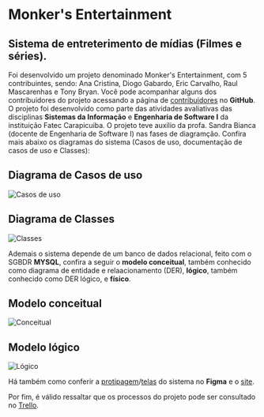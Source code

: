 # Monker's Entertainment

## Sistema de entreterimento de mídias (Filmes e séries).

Foi desenvolvido um projeto denominado Monker's Entertainment, com 5 contribuintes, sendo: Ana Cristina, Diogo Gabardo, Eric Carvalho, Raul Mascarenhas e Tony Bryan. Você pode acompanhar alguns dos contribuidores do projeto acessando a página de [contribuidores](https://github.com/ericcarvlh/monkers-entertainment) no **GitHub**. O projeto foi desenvolvido como parte das atividades avaliativas das disciplinas **Sistemas da Informação** e **Engenharia de Software I** da instituição Fatec Carapicuiba. O projeto teve auxílio da profa. Sandra Bianca (docente de Engenharia de Software I) nas fases de diagramção. Confira mais abaixo os diagramas do sistema (Casos de uso, documentação de casos de uso e Classes):

## Diagrama de Casos de uso

![Casos de uso](https://cdn.discordapp.com/attachments/1016110803641970698/1047228627911180288/diagrama_de_casos_de_uso.png)

## Diagrama de Classes

![Classes](https://cdn.discordapp.com/attachments/1016110803641970698/1047228627638558730/diagrama_de_classes.png)

Ademais o sistema depende de um banco de dados relacional, feito com o SGBDR **MYSQL**, confira a seguir o **modelo conceitual**, também conhecido como diagrama de entidade e relaacionamento (DER), **lógico**, também conhecido como DER lógico, e **físico**.

## Modelo conceitual
![Conceitual](https://cdn.discordapp.com/attachments/1039333656063389756/1047253041306402866/modelo_conceitual_completo.jpg)

## Modelo lógico
![Lógico](https://cdn.discordapp.com/attachments/1039333656063389756/1047253041088315502/modelo_logico_completo.jpg)

Há também como conferir a [protipagem](https://www.figma.com/proto/NU3eiTybBygO9QzbIUjDF2/Untitled)/[telas](https://www.figma.com/file/NU3eiTybBygO9QzbIUjDF2/Untitled) do sistema no **Figma** e o [site](https://ericcarvlh.github.io/monkers-entertainment/Views/Principais/index.html).

Por fim, é válido ressaltar que os processos do projeto pode ser consultado no [Trello](https://trello.com/b/uoDn853z/monkers-entertainment).